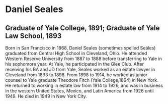 # Daniel Seales
## Graduate of Yale College, 1891; Graduate of Yale Law School, 1893
Born in San Francisco in 1868, Daniel Seales (sometimes spelled Seáles) graduated from Central High School in Cleveland, Ohio. He attended Western Reserve University from 1887 to 1888 before transferring to Yale in his sophomore year. At Yale, he participated in the Glee Club. After receiving his BA and JD from Yale, Seales worked as an estate lawyer in Cleveland from 1893 to 1898. From 1898 to 1914, he worked as junior counsel to Yale graduate Theodore Fitch (Yale College,1864) in New York. He returned to working in estate law from 1914 to 1926, and was in business in the western United States, Mexico, and Latin America from 1926 until 1949. He died in 1949 in New York City.
